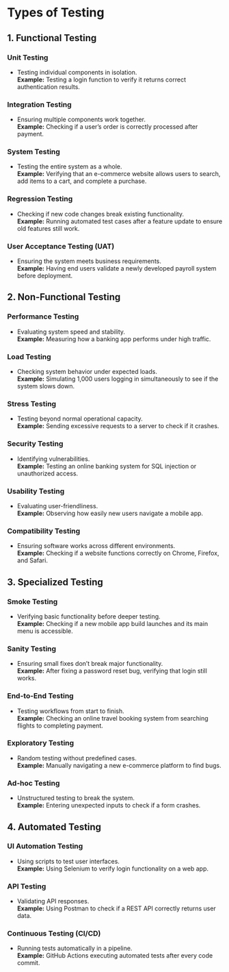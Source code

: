 # Types of Testing

## 1. Functional Testing

### Unit Testing
- Testing individual components in isolation.  
  **Example:** Testing a login function to verify it returns correct authentication results.  

### Integration Testing
- Ensuring multiple components work together.  
  **Example:** Checking if a user’s order is correctly processed after payment.  

### System Testing
- Testing the entire system as a whole.  
  **Example:** Verifying that an e-commerce website allows users to search, add items to a cart, and complete a purchase.  

### Regression Testing
- Checking if new code changes break existing functionality.  
  **Example:** Running automated test cases after a feature update to ensure old features still work.  

### User Acceptance Testing (UAT)
- Ensuring the system meets business requirements.  
  **Example:** Having end users validate a newly developed payroll system before deployment.  

## 2. Non-Functional Testing

### Performance Testing
- Evaluating system speed and stability.  
  **Example:** Measuring how a banking app performs under high traffic.  

### Load Testing
- Checking system behavior under expected loads.  
  **Example:** Simulating 1,000 users logging in simultaneously to see if the system slows down.  

### Stress Testing
- Testing beyond normal operational capacity.  
  **Example:** Sending excessive requests to a server to check if it crashes.  

### Security Testing
- Identifying vulnerabilities.  
  **Example:** Testing an online banking system for SQL injection or unauthorized access.  

### Usability Testing
- Evaluating user-friendliness.  
  **Example:** Observing how easily new users navigate a mobile app.  

### Compatibility Testing
- Ensuring software works across different environments.  
  **Example:** Checking if a website functions correctly on Chrome, Firefox, and Safari.  

## 3. Specialized Testing

### Smoke Testing
- Verifying basic functionality before deeper testing.  
  **Example:** Checking if a new mobile app build launches and its main menu is accessible.  

### Sanity Testing
- Ensuring small fixes don’t break major functionality.  
  **Example:** After fixing a password reset bug, verifying that login still works.  

### End-to-End Testing
- Testing workflows from start to finish.  
  **Example:** Checking an online travel booking system from searching flights to completing payment.  

### Exploratory Testing
- Random testing without predefined cases.  
  **Example:** Manually navigating a new e-commerce platform to find bugs.  

### Ad-hoc Testing
- Unstructured testing to break the system.  
  **Example:** Entering unexpected inputs to check if a form crashes.  

## 4. Automated Testing

### UI Automation Testing
- Using scripts to test user interfaces.  
  **Example:** Using Selenium to verify login functionality on a web app.  

### API Testing
- Validating API responses.  
  **Example:** Using Postman to check if a REST API correctly returns user data.  

### Continuous Testing (CI/CD)
- Running tests automatically in a pipeline.  
  **Example:** GitHub Actions executing automated tests after every code commit.  
